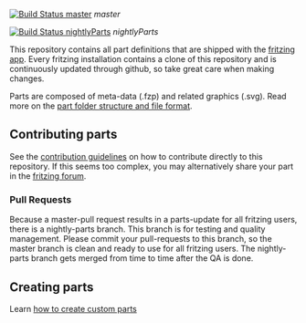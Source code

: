 [![Build Status master](https://travis-ci.org/fritzing/fritzing-parts.svg?branch=master)](https://travis-ci.org/fritzing/fritzing-parts)
*master*

[![Build Status nightlyParts](https://travis-ci.org/fritzing/fritzing-parts.svg?branch=nightlyParts)](https://travis-ci.org/fritzing/fritzing-parts)
*nightlyParts*


This repository contains all part definitions that are shipped with the [fritzing app](https://github.com/fritzing/fritzing-app). Every fritzing installation contains a clone of this repository and is continuously updated through github, so take great care when making changes.

Parts are composed of meta-data (.fzp) and related graphics (.svg). Read more on the [part folder structure and file format](https://github.com/fritzing/fritzing-app/wiki/2.1-Part-file-format).

## Contributing parts

See the [contribution guidelines](https://github.com/fritzing/fritzing-parts/blob/master/CONTRIBUTING.md) on how to contribute directly to this repository. If this seems too complex, you may alternatively share your part in the [fritzing forum](http://forum.fritzing.org/c/parts-submit).

### Pull Requests

Because a master-pull request results in a parts-update for all fritzing users, there is a nightly-parts branch. This branch is for testing and quality management. Please commit your pull-requests to this branch, so the master branch is clean and ready to use for all fritzing users. The nightly-parts branch gets merged from time to time after the QA is done.

## Creating parts

Learn [how to create custom parts](http://fritzing.org/learning/tutorials/creating-custom-parts/)
